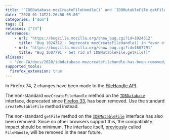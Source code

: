 ```yaml
---
title: "`IDBDatabase.mozCreateFileHandle()` and `IDBMutableFile.getFile()` have been removed"
date: "2020-01-14T21:26:00-05:00"
categories: ["dom"]
tags: []
releases: ["74"]
references:
    - url: "https://bugzilla.mozilla.org/show_bug.cgi?id=1024312"
      title: "Bug 1024312 - Deprecate mozCreateFileHandle() in favor of createMutableFile()"
    - url: "https://bugzilla.mozilla.org/show_bug.cgi?id=1607791"
      title: "Bug 1607791 - Get rid of IDBMutableFile.getFile()"
aliases:
  - "/en-CA/docs/2020/idbdatabase-mozcreatefilehandle-has-been-removed/"
supported_tools:
  firefox_extension: true
---
```

In Firefox 74, 2 changes have been made to the [FileHandle API](https://developer.mozilla.org/docs/Web/API/File_Handle_API).

The non-standard `mozCreateFileHandle` method on the [`IDBDatabase`](https://developer.mozilla.org/docs/Web/API/IDBDatabase) interface, deprecated since [Firefox 33](https://www.fxsitecompat.dev/en-CA/docs/2014/filehandle-api-has-been-updated/), has been removed. Use the standard `createMutableFile` method instead.

The non-standard `getFile` method on the [`IDBMutableFile`](https://developer.mozilla.org/docs/Web/API/IDBMutableFile) interface has also been removed. Since no other browsers support this, the compatibility impact should be minimum. The interface itself, [previously](https://www.fxsitecompat.dev/en-CA/docs/2014/filehandle-api-has-been-updated/) called `FileHandle`, will be removed in the near future.
